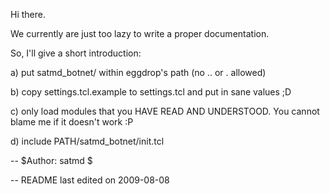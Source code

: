Hi there.

We currently are just too lazy to write a proper documentation.

So, I'll give a short introduction:

a) put satmd_botnet/ within eggdrop's path (no .. or . allowed)

b) copy settings.tcl.example to settings.tcl and put in sane values ;D

c) only load modules that you HAVE READ AND UNDERSTOOD. You cannot blame me if it doesn't work :P

d) include PATH/satmd_botnet/init.tcl

-- $Author: satmd $

-- README last edited on 2009-08-08
